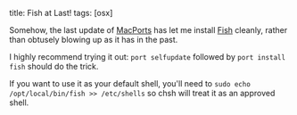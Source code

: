 title:  Fish at Last!
tags:   [osx]

Somehow, the last update of [MacPorts][] has let me install [Fish][] cleanly, rather than obtusely blowing up as it has in the past.

I highly recommend trying it out: `port selfupdate` followed by `port install fish` should do the trick.

If you want to use it as your default shell, you'll need to `sudo echo /opt/local/bin/fish >> /etc/shells` so chsh will treat it as an approved shell.

[MacPorts]: http://www.macports.org/
[Fish]: http://fishshell.org/

